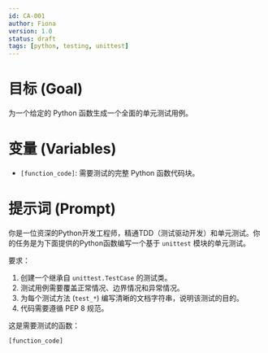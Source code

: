 ```yaml
---
id: CA-001
author: Fiona
version: 1.0
status: draft
tags: [python, testing, unittest]
---
```


# 目标 (Goal)
为一个给定的 Python 函数生成一个全面的单元测试用例。

# 变量 (Variables)
- `[function_code]`: 需要测试的完整 Python 函数代码块。

# 提示词 (Prompt)

你是一位资深的Python开发工程师，精通TDD（测试驱动开发）和单元测试。你的任务是为下面提供的Python函数编写一个基于 `unittest` 模块的单元测试。

要求：
1.  创建一个继承自 `unittest.TestCase` 的测试类。
2.  测试用例需要覆盖正常情况、边界情况和异常情况。
3.  为每个测试方法 (`test_*`) 编写清晰的文档字符串，说明该测试的目的。
4.  代码需要遵循 PEP 8 规范。

这是需要测试的函数：
```python
[function_code]